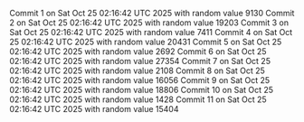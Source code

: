 Commit 1 on Sat Oct 25 02:16:42 UTC 2025 with random value 9130
Commit 2 on Sat Oct 25 02:16:42 UTC 2025 with random value 19203
Commit 3 on Sat Oct 25 02:16:42 UTC 2025 with random value 7411
Commit 4 on Sat Oct 25 02:16:42 UTC 2025 with random value 20431
Commit 5 on Sat Oct 25 02:16:42 UTC 2025 with random value 2692
Commit 6 on Sat Oct 25 02:16:42 UTC 2025 with random value 27354
Commit 7 on Sat Oct 25 02:16:42 UTC 2025 with random value 2108
Commit 8 on Sat Oct 25 02:16:42 UTC 2025 with random value 16056
Commit 9 on Sat Oct 25 02:16:42 UTC 2025 with random value 18806
Commit 10 on Sat Oct 25 02:16:42 UTC 2025 with random value 1428
Commit 11 on Sat Oct 25 02:16:42 UTC 2025 with random value 15404
